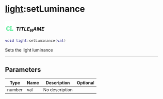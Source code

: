 # [light](../light/README.md):setLuminance

### <img src="../../.gitbook/assets/client.png" width="32" height="32" /> $TITLE_NAME$

```lua
void light:setLuminance(val)
```

Sets the light luminance<br>

-----------------
## Parameters

| Type   | Name | Description | Optional |
| ------ | ---- | ----------- | -------: |
| number | val | No description |  |

